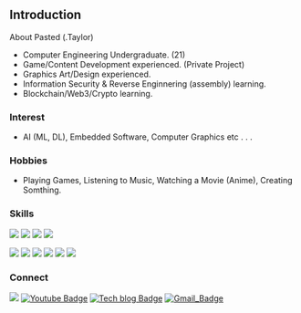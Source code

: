 ## Introduction

About Pasted (.Taylor)

- Computer Engineering Undergraduate. (21)
- Game/Content Development experienced. (Private Project)
- Graphics Art/Design experienced.
- Information Security & Reverse Enginnering (assembly) learning.
- Blockchain/Web3/Crypto learning.

### Interest

- AI (ML, DL), Embedded Software, Computer Graphics etc . . .

### Hobbies

- Playing Games, Listening to Music, Watching a Movie (Anime), Creating Somthing.

### Skills

<img src="https://img.shields.io/badge/C-white?style=flat-square&logo=C&logoColor=black"/></a>
<img src="https://img.shields.io/badge/C++-white?style=flat-square&logo=C%2B%2B&logoColor=black"/></a>
<img src="https://img.shields.io/badge/Python-white?style=flat-square&logo=Python&logoColor=black"/></a>
<img src="https://img.shields.io/badge/JavaScript-white?style=flat-square&logo=JavaScript&logoColor=black"/></a>

<img src="https://img.shields.io/badge/Unreal Engine-white?style=flat-square&logo=Unreal Engine&logoColor=black"/></a>
<img src="https://img.shields.io/badge/Unity-white?style=flat-square&logo=Unity&logoColor=black"/></a>
<img src="https://img.shields.io/badge/OpenGL-white?style=flat-square&logo=OpenGL&logoColor=black"/></a>
<img src="https://img.shields.io/badge/.NET-white?style=flat-square&logo=.Net&logoColor=black"/></a>
<img src="https://img.shields.io/badge/MySQL-white?style=flat-square&logo=MySQL&logoColor=black"/></a>
<img src="https://img.shields.io/badge/aws-white?style=flat-square&logo=amazonaws&logoColor=black"/></a>

### Connect

<img src="https://img.shields.io/badge/Pasted@0001-5865F2?style=flat-square&logo=Discord&logoColor=white"/></a>
[![Youtube Badge](https://img.shields.io/badge/Youtube-ff0000?style=flat-square&logo=youtube&link=https://www.youtube.com/channel/UCO24INQndS8cQwkJQ286nZQ)](https://www.youtube.com/channel/UCO24INQndS8cQwkJQ286nZQ)
[![Tech blog Badge](http://img.shields.io/badge/Github-black?style=flat-square&logo=github&link=https://github.com/Pastedd/)](https://github.com/Pastedd/)
[![Gmail_Badge](https://img.shields.io/badge/Gmail-d14836?style=flat-square&logo=Gmail&logoColor=white&link=mailto:rotozl83@gmail.com)](mailto:rotozl83@gmail.com)

